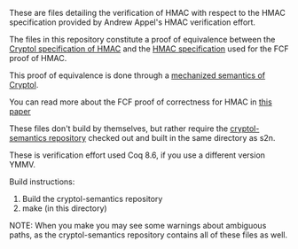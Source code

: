 These are files detailing the verification of HMAC with respect to the
HMAC specification provided by Andrew Appel's HMAC verification effort.

The files in this repository constitute a proof of equivalence between
the [Cryptol specification of HMAC](../../HMAC.cry) and the [HMAC
specification](HMAC_spec.v) used for the FCF proof of HMAC.

This proof of equivalence is done through a [mechanized semantics of
Cryptol](https://github.com/GaloisInc/cryptol-semantics).

You can read more about the FCF proof of correctness for HMAC in
[this paper](https://www.cs.princeton.edu/~appel/papers/verified-hmac.pdf)

These files don't build by themselves, but rather require the
[cryptol-semantics repository](https://github.com/GaloisInc/cryptol-semantics) checked out and built
in the same directory as s2n.

These is verification effort used Coq 8.6, if you use a different
version YMMV.

Build instructions:
  1. Build the cryptol-semantics repository
  2. make (in this directory)

NOTE: When you make you may see some warnings about ambiguous paths,
as the cryptol-semantics repository contains all of these files as
well.